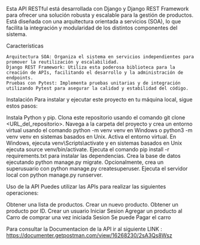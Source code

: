 Esta API RESTful está desarrollada con Django y Django REST Framework para ofrecer una solución robusta y escalable para la gestión de productos. Está diseñada con una arquitectura orientada a servicios (SOA), lo que facilita la integración y modularidad de los distintos componentes del sistema.

Características

    Arquitectura SOA: Organiza el sistema en servicios independientes para promover la reutilización y escalabilidad.
    Django REST Framework: Utiliza esta poderosa biblioteca para la creación de APIs, facilitando el desarrollo y la administración de endpoints.
    Pruebas con Pytest: Implementa pruebas unitarias y de integración utilizando Pytest para asegurar la calidad y estabilidad del código.
    
Instalación
Para instalar y ejecutar este proyecto en tu máquina local, sigue estos pasos:

Instala Python y pip.
Clona este repositorio usando el comando git clone <URL_del_repositorio>.
Navega a la carpeta del proyecto y crea un entorno virtual usando el comando python -m venv venv en Windows o python3 -m venv venv en sistemas basados en Unix.
Activa el entorno virtual. En Windows, ejecuta venv\Scripts\activate y en sistemas basados en Unix ejecuta source venv/bin/activate.
Ejecuta el comando pip install -r requirements.txt para instalar las dependencias.
Crea la base de datos ejecutando python manage.py migrate.
Opcionalmente, crea un superusuario con python manage.py createsuperuser.
Ejecuta el servidor local con python manage.py runserver.

Uso de la API
Puedes utilizar las APIs para realizar las siguientes operaciones:

Obtener una lista de productos.
Crear un nuevo producto.
Obtener un producto por ID.
Crear un usuario
Iniciar Sesion
Agregar un producto al Carro de comprar una vez iniciada Sesion
Se puede Pagar el carro



Para consultar la Documentacion de la API ir al siguiente LINK :
https://documenter.getpostman.com/view/16268230/2sA3Qs8Wsz
